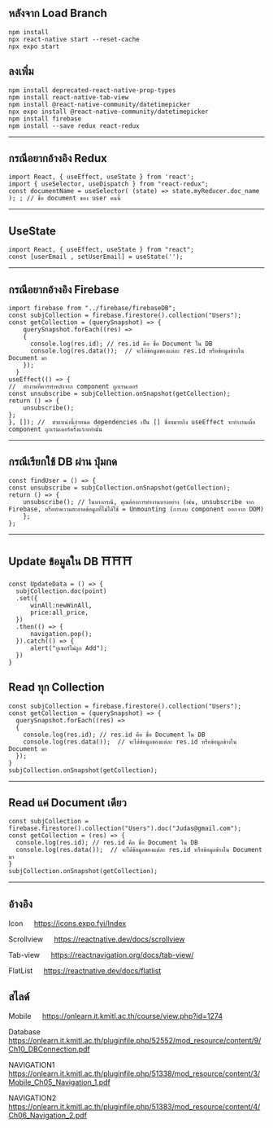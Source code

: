 ## หลังจาก Load Branch
```JS
npm install
npx react-native start --reset-cache
npx expo start
```


## ลงเพิ่ม
```JS
npm install deprecated-react-native-prop-types
npm install react-native-tab-view 
npm install @react-native-community/datetimepicker
npx expo install @react-native-community/datetimepicker
npm install firebase
npm install --save redux react-redux 
```


---

## กรณีอยากอ้างอิง Redux
<!-- Import ก่อน -->
```JS
import React, { useEffect, useState } from 'react';
import { useSelector, useDispatch } from "react-redux";
const documentName = useSelector( (state) => state.myReducer.doc_name ); ; // ชื่อ document ของ user คนนี้
```

---

## UseState
```JS
import React, { useEffect, useState } from "react";
const [userEmail , setUserEmail] = useState('');
```

---

## กรณีอยากอ้างอิง Firebase
```JS
import firebase from "../firebase/firebaseDB";
const subjCollection = firebase.firestore().collection("Users");
const getCollection = (querySnapshot) => {
    querySnapshot.forEach((res) => 
    {
      console.log(res.id); // res.id คือ ชื่อ Document ใน DB
      console.log(res.data());  // จะได้ข้อมูลของแต่ละ res.id หรือข้อมูลข้างใน Document มา
    });
  }
useEffect(() => {
//  ทำงานที่ควรทำหลังจาก component ถูกเรนเดอร์
const unsubscribe = subjCollection.onSnapshot(getCollection);
return () => {
    unsubscribe();
};
}, []); //  ตำแหน่งนี้กำหนด dependencies เป็น [] ซึ่งหมายถึง useEffect จะทำงานเมื่อ component ถูกเรนเดอร์ครั้งแรกเท่านั้น
```

---

## กรณีเรียกใช้ DB ผ่าน ปุ่มกด
```JS
const findUser = () => {
const unsubscribe = subjCollection.onSnapshot(getCollection);
return () => {
    unsubscribe(); // ในบางกรณี, คุณต้องการทำงานบางอย่าง (เช่น, unsubscribe จาก Firebase, หรือทำความสะอาดข้อมูลที่ไม่ได้ใช้ = Unmounting (การลบ component ออกจาก DOM)
    };
};
```

---

## Update ข้อมูลใน DB ⛩️⛩️⛩️
```JS
const UpdateData = () => {
  subjCollection.doc(point)
  .set({
      winAll:newWinAll,
      price:all_price,
  })
  .then(() => {
      navigation.pop();
  }).catch(() => {
      alert("ยูเซอร์ไม่ถูก Add");
  })
}
```

## Read ทุก Collection
```JS
const subjCollection = firebase.firestore().collection("Users");
const getCollection = (querySnapshot) => {
  querySnapshot.forEach((res) => 
  {
    console.log(res.id); // res.id คือ ชื่อ Document ใน DB
    console.log(res.data());  // จะได้ข้อมูลของแต่ละ res.id หรือข้อมูลข้างใน Document มา
  });
}
subjCollection.onSnapshot(getCollection);
```

---

## Read แค่ Document เดียว
```JS
const subjCollection = firebase.firestore().collection("Users").doc("Judas@gmail.com");
const getCollection = (res) => {
  console.log(res.id); // res.id คือ ชื่อ Document ใน DB
  console.log(res.data());  // จะได้ข้อมูลของแต่ละ res.id หรือข้อมูลข้างใน Document มา
}
subjCollection.onSnapshot(getCollection);
```

---

## อ้างอิง
Icon &emsp; https://icons.expo.fyi/Index

Scrollview &emsp; https://reactnative.dev/docs/scrollview

Tab-view &emsp; https://reactnavigation.org/docs/tab-view/

FlatList &emsp; https://reactnative.dev/docs/flatlist


## สไลด์
Mobile
&emsp; https://onlearn.it.kmitl.ac.th/course/view.php?id=1274

Database 
&emsp; https://onlearn.it.kmitl.ac.th/pluginfile.php/52552/mod_resource/content/9/Ch10_DBConnection.pdf

NAVIGATION1 
&emsp; https://onlearn.it.kmitl.ac.th/pluginfile.php/51338/mod_resource/content/3/Mobile_Ch05_Navigation_1.pdf

NAVIGATION2 
&emsp; https://onlearn.it.kmitl.ac.th/pluginfile.php/51383/mod_resource/content/4/Ch06_Navigation_2.pdf

